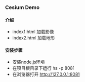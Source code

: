### Cesium Demo
#### 介绍
- index1.html 加载影像
- index2.html 加载地形

#### 安装步骤
- 安装node.js环境
- 在项目根目录下运行 hs -p 8081
- 在浏览器打开 http://127.0.0.1:8081